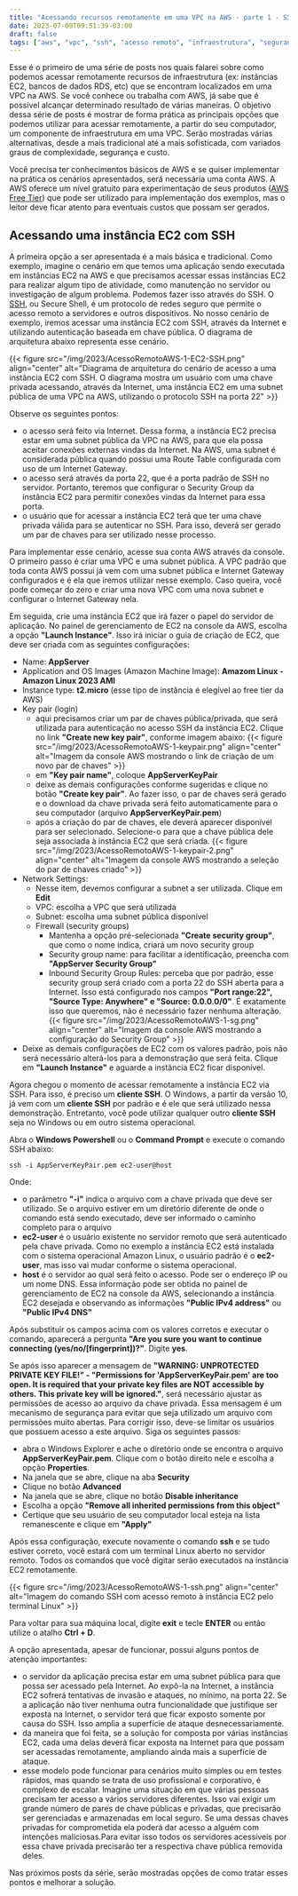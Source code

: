 ```yaml
---
title: "Acessando recursos remotamente em uma VPC na AWS - parte 1 - SSH"
date: 2023-07-09T09:51:39-03:00
draft: false
tags: ["aws", "vpc", "ssh", "acesso remoto", "infraestrutura", "segurança"]
---
```


Esse é o primeiro de uma série de posts nos quais falarei sobre como podemos acessar remotamente recursos de infraestrutura (ex: instâncias EC2, bancos de dados RDS, etc) que se encontram localizados em uma VPC na AWS. Se você conhece ou trabalha com AWS, já sabe que é possível alcançar determinado resultado de várias maneiras. O objetivo dessa série de posts é mostrar de forma prática as principais opções que podemos utilizar para acessar remotamente, a partir do seu computador, um componente de infraestrutura em uma VPC. Serão mostradas várias alternativas, desde a mais tradicional até a mais sofisticada, com variados graus de complexidade, segurança e custo. 

Você precisa ter conhecimentos básicos de AWS e se quiser implementar na prática os cenários apresentados, será necessária uma conta AWS. A AWS oferece um nível gratuito para experimentação de seus produtos ([AWS Free Tier](https://aws.amazon.com/free/)) que pode ser utilizado para implementação dos exemplos, mas o leitor deve ficar atento para eventuais custos que possam ser gerados.

## Acessando uma instância EC2 com SSH

A primeira opção a ser apresentada é a mais básica e tradicional. Como exemplo, imagine o cenário em que temos uma aplicação sendo executada em instâncias EC2 na AWS e que precisamos acessar essas instâncias EC2 para realizar algum tipo de atividade, como manutenção no servidor ou investigação de algum problema. Podemos fazer isso através do SSH. O [SSH](https://en.wikipedia.org/wiki/Secure_Shell), ou Secure Shell, é um protocolo de redes seguro que permite o acesso remoto a servidores e outros dispositivos. No nosso cenário de exemplo, iremos acessar uma instância EC2 com SSH, através da Internet e utilizando autenticação baseada em chave pública. O diagrama de arquitetura abaixo representa esse cenário.

{{< figure src="/img/2023/AcessoRemotoAWS-1-EC2-SSH.png" align="center" alt="Diagrama de arquitetura do cenário de acesso a uma instância EC2 com SSH. O diagrama mostra um usuário com uma chave privada acessando, através da Internet, uma instância EC2 em uma subnet pública de uma VPC na AWS, utilizando o protocolo SSH na porta 22" >}}

Observe os seguintes pontos:
* o acesso será feito via Internet. Dessa forma, a instância EC2 precisa estar em uma subnet pública da VPC na AWS, para que ela possa aceitar conexões externas vindas da Internet. Na AWS, uma subnet é considerada pública quando possui uma Route Table configurada com uso de um Internet Gateway. 
* o acesso será através da porta 22, que é a porta padrão de SSH no servidor. Portanto, teremos que configurar o Security Group da instância EC2 para permitir conexões vindas da Internet para essa porta.
* o usuário que for acessar a instância EC2 terá que ter uma chave privada válida para se autenticar no SSH. Para isso, deverá ser gerado um par de chaves para ser utilizado nesse processo.

Para implementar esse cenário, acesse sua conta AWS através da console. O primeiro passo é criar uma VPC e uma subnet pública. A VPC padrão que toda conta AWS possui já vem com uma subnet pública e Internet Gateway configurados e é ela que iremos utilizar nesse exemplo. Caso queira, você pode começar do zero e criar uma nova VPC com uma nova subnet e configurar o Internet Gateway nela.

Em seguida, crie uma instância EC2 que irá fazer o papel do servidor de aplicação. No painel de gerenciamento de EC2 na console da AWS, escolha a opção **"Launch Instance"**. Isso irá iniciar o guia de criação de EC2, que deve ser criada com as seguintes configurações:
* Name: **AppServer**
* Application and OS Images (Amazon Machine Image): **Amazom Linux - Amazon Linux 2023 AMI**
* Instance type: **t2.micro** (esse tipo de instância é elegível ao free tier da AWS)
* Key pair (login)
    * aqui precisamos criar um par de chaves pública/privada, que será utilizada para autenticação no acesso SSH da instância EC2. Clique no link **"Create new key pair"**, conforme imagem abaixo:
    {{< figure src="/img/2023/AcessoRemotoAWS-1-keypair.png" align="center" alt="Imagem da console AWS mostrando o link de criação de um novo par de chaves" >}}
    * em **"Key pair name"**, coloque **AppServerKeyPair**
    * deixe as demais configurações conforme sugeridas e clique no botão **"Create key pair"**. Ao fazer isso, o par de chaves será gerado e o download da chave privada será feito automaticamente para o seu computador (arquivo **AppServerKeyPair.pem**)
    * após a criação do par de chaves, ele deverá aparecer disponível para ser selecionado. Selecione-o para que a chave pública dele seja associada à instância EC2 que será criada.
    {{< figure src="/img/2023/AcessoRemotoAWS-1-keypair-2.png" align="center" alt="Imagem da console AWS mostrando a seleção do par de chaves criado" >}}
* Network Settings:
    * Nesse item, devemos configurar a subnet a ser utilizada. Clique em **Edit**
    * VPC: escolha a VPC que será utilizada
    * Subnet: escolha uma subnet pública disponível
    * Firewall (security groups)
        * Mantenha a opção pré-selecionada **"Create security group"**, que como o nome indica, criará um novo security group
        * Security group name: para facilitar a identificação, preencha com **"AppServer Security Group"**
        * Inbound Security Group Rules: perceba que por padrão, esse security group será criado com a porta 22 do SSH aberta para a Internet. Isso está configurado nos campos **"Port range:22", "Source Type: Anywhere" e "Source: 0.0.0.0/0"**. É exatamente isso que queremos, não é necessário fazer nenhuma alteração.
        {{< figure src="/img/2023/AcessoRemotoAWS-1-sg.png" align="center" alt="Imagem da console AWS mostrando a configuração do Security Group" >}}
* Deixe as demais configurações de EC2 com os valores padrão, pois não será necessário alterá-los para a demonstração que será feita. Clique em **"Launch Instance"** e aguarde a instância EC2 ficar disponível. 

Agora chegou o momento de acessar remotamente a instância EC2 via SSH. Para isso, é preciso um **cliente SSH**. O Windows, a partir da versão 10, já vem com um **cliente SSH** por padrão e é ele que será utilizado nessa demonstração. Entretanto, você pode utilizar qualquer outro **cliente SSH** seja no Windows ou em outro sistema operacional. 

Abra o **Windows Powershell** ou o **Command Prompt** e execute o comando SSH abaixo:

```` shell
ssh -i AppServerKeyPair.pem ec2-user@host
````

Onde:
* o parâmetro **"-i"** indica o arquivo com a chave privada que deve ser utilizado. Se o arquivo estiver em um diretório diferente de onde o comando está sendo executado, deve ser informado o caminho completo para o arquivo
* **ec2-user** é o usuário existente no servidor remoto que será autenticado pela chave privada. Como no exemplo a instância EC2 está instalada com o sistema operacional Amazon Linux, o usuário padrão é o **ec2-user**, mas isso vai mudar conforme o sistema operacional.
* **host** é o servidor ao qual será feito o acesso. Pode ser o endereço IP ou um nome DNS. Essa informação pode ser obtida no painel de gerenciamento de EC2 na console da AWS, selecionando a instância EC2 desejada e observando as informações **"Public IPv4 address"** ou **"Public IPv4 DNS"**

Após substituir os campos acima com os valores corretos e executar o comando, aparecerá a pergunta **"Are you sure you want to continue connecting (yes/no/[fingerprint])?"**. Digite **yes**.

Se após isso aparecer a mensagem de **"WARNING: UNPROTECTED PRIVATE KEY FILE!" -  "Permissions for 'AppServerKeyPair.pem' are too open. It is required that your private key files are NOT accessible by others. This private key will be ignored."**, será necessário ajustar as permissões de acesso ao arquivo da chave privada. Essa mensagem é um mecanismo de segurança para evitar que seja utilizado um arquivo com permissões muito abertas. Para corrigir isso, deve-se limitar os usuários que possuem acesso a este arquivo. Siga os seguintes passos:
* abra o Windows Explorer e ache o diretório onde se encontra o arquivo **AppServerKeyPair.pem**. Clique com o botão direito nele e escolha a opção **Properties**.
* Na janela que se abre, clique na aba **Security**
* Clique no botão **Advanced**
* Na janela que se abre, clique no botão **Disable inheritance**
* Escolha a opção **"Remove all inherited permissions from this object"**
* Certique que seu usuário de seu computador local esteja na lista remanescente e clique em **"Apply"**

Após essa configuração, execute novamente o comando **ssh** e se tudo estiver correto, você estará com um terminal Linux aberto no servidor remoto. Todos os comandos que você digitar serão executados na instância EC2 remotamente.

{{< figure src="/img/2023/AcessoRemotoAWS-1-ssh.png" align="center" alt="Imagem do comando SSH com acesso remoto à instância EC2 pelo terminal Linux" >}}

Para voltar para sua máquina local, digite **exit** e tecle **ENTER** ou então utilize o atalho **Ctrl + D**.

A opção apresentada, apesar de funcionar, possui alguns pontos de atenção importantes:
* o servidor da aplicação precisa estar em uma subnet pública para que possa ser acessado pela Internet. Ao expô-la na Internet, a instância EC2 sofrerá tentativas de invasão e ataques, no mínimo, na porta 22. Se a aplicação não tiver nenhuma outra funcionalidade que justifique ser exposta na Internet, o servidor terá que ficar exposto somente por causa do SSH. Isso amplia a superfície de ataque desnecessariamente.
* da maneira que foi feita, se a solução for composta por várias instâncias EC2, cada uma delas deverá ficar exposta na Internet para que possam ser acessadas remotamente, ampliando ainda mais a superfície de ataque.
* esse modelo pode funcionar para cenários muito simples ou em testes rápidos, mas quando se trata de uso profissional e corporativo, é complexo de escalar. Imagine uma situação em que várias pessoas precisam ter acesso a vários servidores diferentes. Isso vai exigir um grande número de pares de chave públicas e privadas, que precisarão ser gerenciadas e armazenadas em local seguro. Se uma dessas chaves privadas for comprometida ela poderá dar acesso a alguém com intenções maliciosas.Para evitar isso todos os servidores acessíveis por essa chave privada precisarão ter a respectiva chave pública removida deles.

Nas próximos posts da série, serão mostradas opções de como tratar esses pontos e melhorar a solução.

